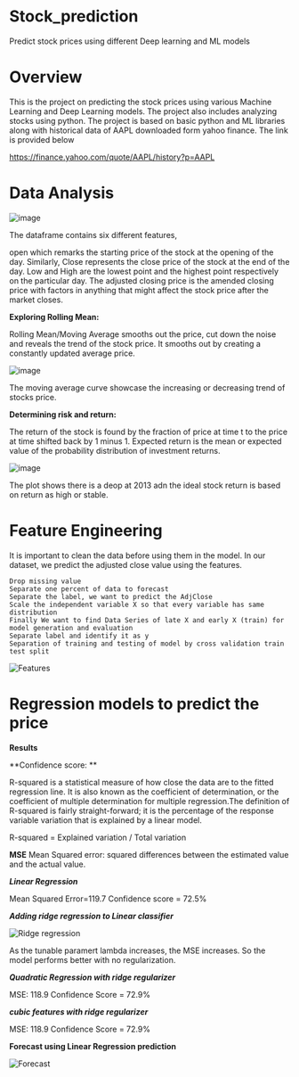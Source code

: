 # Stock_prediction
Predict stock prices using different Deep learning and ML models

# Overview
This is the project on predicting the stock prices using various Machine Learning and Deep Learning models. The project also includes analyzing stocks using python. The project is based on basic python and ML libraries along with historical data of AAPL downloaded form yahoo finance. The link is provided below

https://finance.yahoo.com/quote/AAPL/history?p=AAPL

# Data Analysis

![image](https://user-images.githubusercontent.com/44360746/64338966-81ad0000-d015-11e9-813d-25f8f9a31fbb.png)

The dataframe contains six different features, 

open which remarks the starting price of the stock at the opening of the day. Similarly, Close represents the close price of the stock at the end of the day. Low and High are the lowest point and the highest point respectively on the particular day. The adjusted closing price is the amended closing price with factors in anything that might affect the stock price after the market closes.

**Exploring Rolling Mean:** 

Rolling Mean/Moving Average smooths out the price, cut down the noise and reveals the trend of the stock price. It smooths out by creating a constantly updated average price.

![image](https://user-images.githubusercontent.com/44360746/64339806-60e5aa00-d017-11e9-9ba9-d55579272901.png)

The moving average curve showcase the increasing or decreasing trend of stocks price.

**Determining risk and return:**

The return of the stock is found by the fraction of price at time t to the price at time shifted back by 1 minus 1. 
Expected return is the mean or expected value of the probability distribution of investment returns. 

![image](https://user-images.githubusercontent.com/44360746/64340202-2defe600-d018-11e9-97d1-03957907fc63.png)

The plot shows there is a deop at 2013 adn the ideal stock return is based on return as high or stable.

# Feature Engineering

It is important to clean the data before using them in the model. In our dataset, we predict the adjusted close value using the features. 

    Drop missing value
    Separate one percent of data to forecast
    Separate the label, we want to predict the AdjClose
    Scale the independent variable X so that every variable has same distribution
    Finally We want to find Data Series of late X and early X (train) for model generation and evaluation
    Separate label and identify it as y
    Separation of training and testing of model by cross validation train test split
 
 ![Features](https://user-images.githubusercontent.com/44360746/64469383-9eefe480-d163-11e9-8633-8588f6400ae5.png)
 

# Regression models to predict the price

**Results**

**Confidence score: **

R-squared is a statistical measure of how close the data are to the fitted regression line. It is also known as the coefficient of determination, or the coefficient of multiple determination for multiple regression.The definition of R-squared is fairly straight-forward; it is the percentage of the response variable variation that is explained by a linear model.

R-squared = Explained variation / Total variation

**MSE**
Mean Squared error: squared differences between the estimated value and the actual value.

***Linear Regression***



Mean Squared Error=119.7
Confidence score = 72.5%

***Adding ridge regression to Linear classifier***

![Ridge regression](https://user-images.githubusercontent.com/44360746/64469564-ed52b280-d166-11e9-83f6-560a81ecee94.png)

As the tunable paramert lambda increases, the MSE increases. So the model performs better with no regularization.

***Quadratic Regression with ridge regularizer***

MSE: 118.9
Confidence Score = 72.9%

***cubic features with ridge regularizer***

MSE: 118.9
Confidence Score = 72.9%


**Forecast using Linear Regression prediction**

![Forecast](https://user-images.githubusercontent.com/44360746/64469612-8bdf1380-d167-11e9-914f-a1ec106f99ee.png)







  



